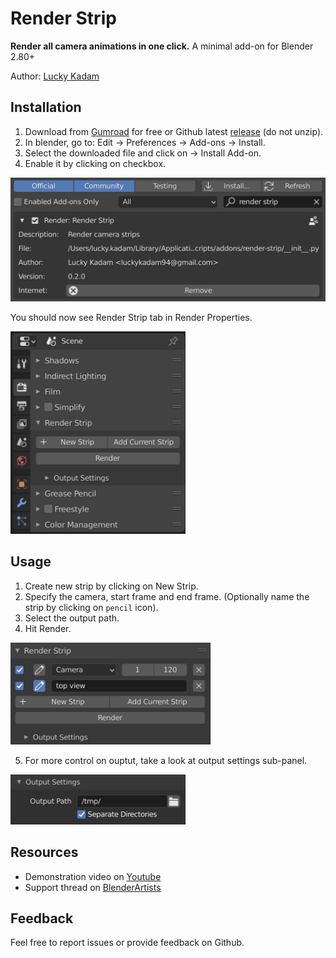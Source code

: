 # Render Strip
**Render all camera animations in one click.** A minimal add-on for Blender 2.80+

Author: [Lucky Kadam](https://twitter.com/luckykadam94)

## Installation

1. Download from [Gumroad](https://gumroad.com/l/renderstrip) for free or Github latest [release](https://github.com/luckykadam/render-strip/archive/v0.2.0.zip) (do not unzip).
2. In blender, go to: Edit -> Preferences -> Add-ons -> Install.
3. Select the downloaded file and click on -> Install Add-on.
4. Enable it by clicking on checkbox.

<img width=640 src="images/installation.png">

You should now see Render Strip tab in Render Properties.

<img width=280 src="images/properties.png">

## Usage

1. Create new strip by clicking on New Strip.
2. Specify the camera, start frame and end frame. (Optionally name the strip by clicking on `pencil` icon).
3. Select the output path.
4. Hit Render.

<img width=320 src="images/strips.png">

5. For more control on ouptut, take a look at output settings sub-panel.

<img width=280 src="images/output settings.png">

## Resources

* Demonstration video on [Youtube](https://youtu.be/4OC895dGW0g)
* Support thread on [BlenderArtists](https://blenderartists.org/t/render-strip/1245609)

## Feedback

Feel free to report issues or provide feedback on Github.
